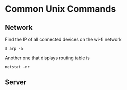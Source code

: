 # Common Unix Commands

## Network

Find the IP of all connected devices on the wi-fi network

```
$ arp -a
```
Another one that displays routing table is

```
netstat -nr
```

## Server
